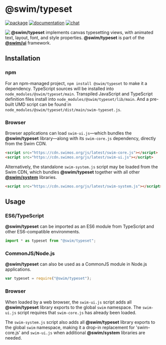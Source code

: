 # @swim/typeset

[![package](https://img.shields.io/npm/v/@swim/typeset.svg)](https://www.npmjs.com/package/@swim/typeset)
[![documentation](https://img.shields.io/badge/doc-TypeDoc-blue.svg)](https://docs.swimos.org/js/latest/modules/_swim_typeset.html)
[![chat](https://img.shields.io/badge/chat-Gitter-green.svg)](https://gitter.im/swimos/community)

<a href="https://www.swimos.org"><img src="https://docs.swimos.org/readme/marlin-blue.svg" align="left"></a>

**@swim/typeset** implements canvas typesetting views, with animated text,
layout, font, and style properties.  **@swim/typeset** is part of the
[**@swim/ui**](https://github.com/swimos/swim/tree/master/swim-system-js/swim-ui-js/@swim/ui)
framework.

## Installation

### npm

For an npm-managed project, `npm install @swim/typeset` to make it a dependency.
TypeScript sources will be installed into `node_modules/@swim/typeset/main`.
Transpiled JavaScript and TypeScript definition files install into
`node_modules/@swim/typeset/lib/main`.  And a pre-built UMD script can
be found in `node_modules/@swim/typeset/dist/main/swim-typeset.js`.

### Browser

Browser applications can load `swim-ui.js`—which bundles the **@swim/typeset**
library—along with its `swim-core.js` dependency, directly from the Swim CDN.

```html
<script src="https://cdn.swimos.org/js/latest/swim-core.js"></script>
<script src="https://cdn.swimos.org/js/latest/swim-ui.js"></script>
```

Alternatively, the standalone `swim-system.js` script may be loaded
from the Swim CDN, which bundles **@swim/typeset** together with all other
[**@swim/system**](https://github.com/swimos/swim/tree/master/swim-system-js/@swim/system)
libraries.

```html
<script src="https://cdn.swimos.org/js/latest/swim-system.js"></script>
```

## Usage

### ES6/TypeScript

**@swim/typeset** can be imported as an ES6 module from TypeScript and other
ES6-compatible environments.

```typescript
import * as typeset from "@swim/typeset";
```

### CommonJS/Node.js

**@swim/typeset** can also be used as a CommonJS module in Node.js applications.

```javascript
var typeset = require("@swim/typeset");
```

### Browser

When loaded by a web browser, the `swim-ui.js` script adds all
**@swim/typeset** library exports to the global `swim` namespace.  The
`swim-ui.js` script requires that `swim-core.js` has already been loaded.

The `swim-system.js` script also adds all **@swim/typeset** library exports
to the global `swim` namespace, making it a drop-in replacement for
'swim-core.js' and `swim-ui.js` when additional **@swim/system**
libraries are needed.
